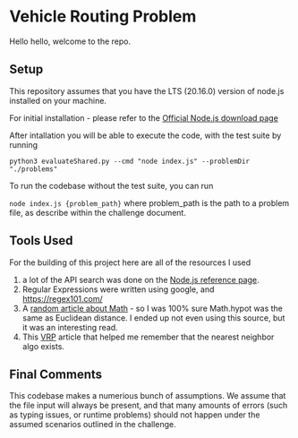 # Vehicle Routing Problem 

Hello hello, welcome to the repo. 

## Setup

This repository assumes that you have the LTS (20.16.0) version of node.js installed on your machine. 

For initial installation - please refer to the [Official Node.js download page](https://nodejs.org/en/download/)

After intallation you will be able to execute the code, with the test suite by running 

`python3 evaluateShared.py --cmd "node index.js" --problemDir "./problems"`

To run the codebase without the test suite, you can run 

`node index.js {problem_path}` where problem_path is the path to a problem file, as describe within the challenge document.

## Tools Used

For the building of this project here are all of the resources I used
1) a lot of the API search was done on the [Node.js reference page](https://nodejs.org/docs/latest-v20.x/api/index.html).
2) Regular Expressions were written using google, and https://regex101.com/
3) A [random article about Math](https://www.w3resource.com/javascript-exercises/fundamental/javascript-fundamental-exercise-243.php) - so I was 100% sure Math.hypot was the same as Euclidean distance. I ended up not even using this source, but it was an interesting read. 
4) This [VRP](https://medium.com/@writingforara/solving-vehicle-routing-problems-with-python-heuristics-algorithm-2cc57fe7079c) article that helped me remember that the nearest neighbor algo exists.
## Final Comments 

This codebase makes a numerious bunch of assumptions. We assume that the file input will always be present, and that many amounts of errors (such as typing issues, or runtime problems) should not happen under the assumed scenarios outlined in the challenge. 